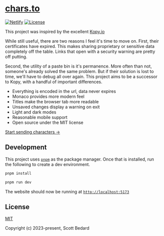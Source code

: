 # [chars.to](https://chars.to)

[![Netlify](https://img.shields.io/netlify/cd0b4a1b-921b-4d5f-902a-7fe84a963ab3)](https://chars.to)
[![License](https://img.shields.io/github/license/scottbedard/chars.to?color=blue)](https://github.com/scottbedard/chars.to/blob/main/LICENSE)

This project was inspired by the excellent [Kopy.io](https://kopy.io)

While still useful, there are two reasons I feel it's time to move on. First, their certificates have expired. This makes sharing proprietary or sensitive data completely off the table. Links that open with a security warning are pretty off putting.

Second, the utility of a paste bin is it's permanence. More often than not, someone's already solved the same problem. But if their solution is lost to time, we'll have to debug all over again. This project aims to be a successor to Kopy, with a handful of important differences.

- Everything is encoded in the url, data never expires
- Monaco provides more modern feel
- Titles make the browser tab more readable
- Unsaved changes display a warning on exit
- Light and dark modes
- Reasonable mobile support
- Open source under the MIT license

[Start sending characters &rarr;](https://chars.to)

## Development

This project uses [`pnpm`](https://pnpm.io/installation) as the package manager. Once that is installed, run the following to create a dev environment.

```sh
pnpm install

pnpm run dev
```

The website should now be running at [`http://localhost:5173`](http://localhost:5173/)

## License

[MIT](https://github.com/scottbedard/chars.to/blob/main/LICENSE)

Copyright (c) 2023-present, Scott Bedard
